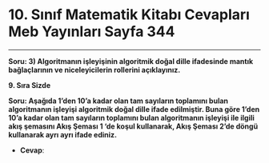 # 10. Sınıf Matematik Kitabı Cevapları Meb Yayınları Sayfa 344

---

**Soru: 3) Algoritmanın işleyişinin algoritmik doğal dille ifadesinde mantık bağlaçlarının ve niceleyicilerin rollerini açıklayınız.**

**9. Sıra Sizde**

**Soru: Aşağıda 1’den 10’a kadar olan tam sayıların toplamını bulan algoritmanın işleyişi algoritmik doğal dille ifade edilmiştir. Buna göre 1’den 10’a kadar olan tam sayıların toplamını bulan algoritmanın işleyişi ile ilgili akış şemasını Akış Şeması 1 ‘de koşul kullanarak, Akış Şeması 2’de döngü kullanarak ayrı ayrı ifade ediniz.**

-   **Cevap**: